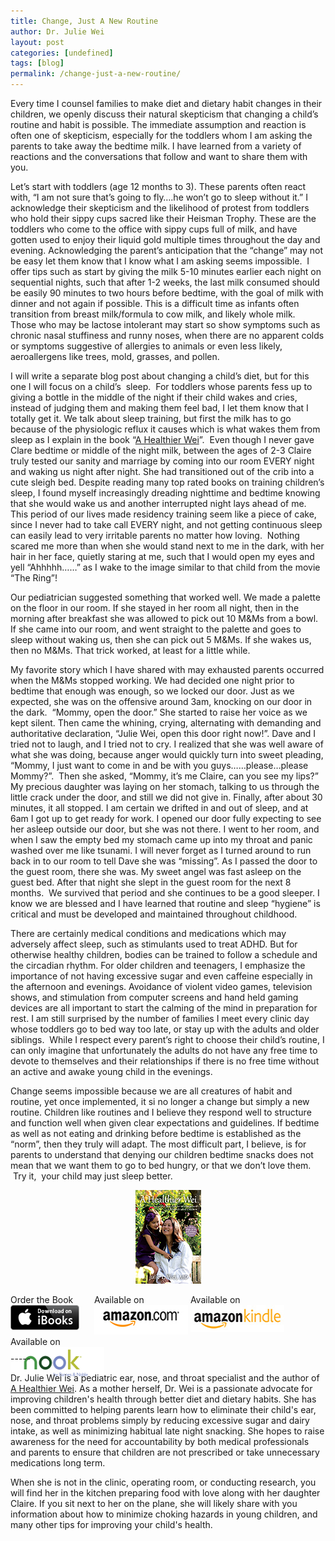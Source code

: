 ```yaml
---
title: Change, Just A New Routine
author: Dr. Julie Wei
layout: post
categories: [undefined]
tags: [blog]
permalink: /change-just-a-new-routine/
---
```

Every time I counsel families to make diet and dietary habit changes in their children, we openly discuss their natural skepticism that changing a child’s routine and habit is possible. The immediate assumption and reaction is often one of skepticism, especially for the toddlers whom I am asking the parents to take away the bedtime milk. I have learned from a variety of reactions and the conversations that follow and want to share them with you.

Let’s start with toddlers (age 12 months to 3). These parents often react with, “I am not sure that’s going to fly&#8230;.he won’t go to sleep without it.” I acknowledge their skepticism and the likelihood of protest from toddlers who hold their sippy cups sacred like their Heisman Trophy. These are the toddlers who come to the office with sippy cups full of milk, and have gotten used to enjoy their liquid gold multiple times throughout the day and evening. Acknowledging the parent’s anticipation that the “change” may not be easy let them know that I know what I am asking seems impossible.  I offer tips such as start by giving the milk 5-10 minutes earlier each night on sequential nights, such that after 1-2 weeks, the last milk consumed should be easily 90 minutes to two hours before bedtime, with the goal of milk with dinner and not again if possible. This is a difficult time as infants often transition from breast milk/formula to cow milk, and likely whole milk.  Those who may be lactose intolerant may start so show symptoms such as chronic nasal stuffiness and runny noses, when there are no apparent colds or symptoms suggestive of allergies to animals or even less likely, aeroallergens like trees, mold, grasses, and pollen.

I will write a separate blog post about changing a child’s diet, but for this one I will focus on a child’s  sleep.  For toddlers whose parents fess up to giving a bottle in the middle of the night if their child wakes and cries, instead of judging them and making them feel bad, I let them know that I totally get it. We talk about sleep training, but first the milk has to go because of the physiologic reflux it causes which is what wakes them from sleep as I explain in the book “[A Healthier Wei][1]”.  Even though I never gave Clare bedtime or middle of the night milk, between the ages of 2-3 Claire truly tested our sanity and marriage by coming into our room EVERY night and waking us night after night. She had transitioned out of the crib into a cute sleigh bed. Despite reading many top rated books on training children’s sleep, I found myself increasingly dreading nighttime and bedtime knowing that she would wake us and another interrupted night lays ahead of me. This period of our lives made residency training seem like a piece of cake, since I never had to take call EVERY night, and not getting continuous sleep can easily lead to very irritable parents no matter how loving.  Nothing scared me more than when she would stand next to me in the dark, with her hair in her face, quietly staring at me, such that I would open my eyes and yell “Ahhhhh……” as I wake to the image similar to that child from the movie “The Ring”!

Our pediatrician suggested something that worked well. We made a palette on the floor in our room. If she stayed in her room all night, then in the morning after breakfast she was allowed to pick out 10 M&Ms from a bowl. If she came into our room, and went straight to the palette and goes to sleep without waking us, then she can pick out 5 M&Ms. If she wakes us, then no M&Ms. That trick worked, at least for a little while.

My favorite story which I have shared with may exhausted parents occurred when the M&Ms stopped working. We had decided one night prior to bedtime that enough was enough, so we locked our door. Just as we expected, she was on the offensive around 3am, knocking on our door in the dark.  “Mommy, open the door.” She started to raise her voice as we kept silent. Then came the whining, crying, alternating with demanding and authoritative declaration, “Julie Wei, open this door right now!”. Dave and I tried not to laugh, and I tried not to cry. I realized that she was well aware of what she was doing, because anger would quickly turn into sweet pleading, “Mommy, I just want to come in and be with you guys……please…please Mommy?”.  Then she asked, “Mommy, it’s me Claire, can you see my lips?” My precious daughter was laying on her stomach, talking to us through the little crack under the door, and still we did not give in. Finally, after about 30 minutes, it all stopped. I am certain we drifted in and out of sleep, and at 6am I got up to get ready for work. I opened our door fully expecting to see her asleep outside our door, but she was not there. I went to her room, and when I saw the empty bed my stomach came up into my throat and panic washed over me like tsunami. I will never forget as I turned around to run back in to our room to tell Dave she was “missing”. As I passed the door to the guest room, there she was. My sweet angel was fast asleep on the guest bed. After that night she slept in the guest room for the next 8 months.  We survived that period and she continues to be a good sleeper. I know we are blessed and I have learned that routine and sleep “hygiene” is critical and must be developed and maintained throughout childhood.

There are certainly medical conditions and medications which may adversely affect sleep, such as stimulants used to treat ADHD. But for otherwise healthy children, bodies can be trained to follow a schedule and the circadian rhythm. For older children and teenagers, I emphasize the importance of not having excessive sugar and even caffeine especially in the afternoon and evenings. Avoidance of violent video games, television shows, and stimulation from computer screens and hand held gaming devices are all important to start the calming of the mind in preparation for rest. I am still surprised by the number of families I meet every clinic day whose toddlers go to bed way too late, or stay up with the adults and older siblings.  While I respect every parent’s right to choose their child’s routine, I can only imagine that unfortunately the adults do not have any free time to devote to themselves and their relationships if there is no free time without an active and awake young child in the evenings.

Change seems impossible because we are all creatures of habit and routine, yet once implemented, it si no longer a change but simply a new routine. Children like routines and I believe they respond well to structure and function well when given clear expectations and guidelines. If bedtime as well as not eating and drinking before bedtime is established as the “norm”, then they truly will adapt. The most difficult part, I believe, is for parents to understand that denying our children bedtime snacks does not mean that we want them to go to bed hungry, or that we don’t love them.  Try it,  your child may just sleep better.

<span style="width:105px;display:table;margin:0 auto;"><a href="the-book/"><img src="/wp-content/uploads/2014/04/AHealthierWei_cover_150.png" /></a></span>

<p style="height:80px">
  <span style="width:130px;display:inline-block;vertical-align:top;"> Order the Book <a href="https://itunes.apple.com/us/book/a-healthier-wei/id806784060?ls=1&mt=11#" target="_blank" > <img class="size-full wp-image-944" alt="Apple iBooks" title="Apple iBooks" src="/wp-content/uploads/2014/02/Download_on_iBooks_Badge_US-UK_110x40_090513.png" width="110" height="40" /></a> </span> <span style="width:150px;display:inline-block;vertical-align:top;">Available on <a href="http://amzn.to/1fSNqeb" target="_blank" > <img class="size-full wp-image-945" alt="Amazon.com" title="Amazon.com" src="/wp-content/uploads/2014/02/amazon_com_logo_160.jpg" width="160" height="47" /> </a> </span> <span  style="width:150px;display:inline-block;vertical-align:top;">Available on <a href="http://amzn.to/1eHEfNl" target="_blank" > <img class="size-full wp-image-946" alt="Amazon Kindle" title="Amazon Kindle" src="/wp-content/uploads/2014/02/kindle_logo_160.jpg" width="160" height="43" /> </a> </span> <span style="width:150px;display:inline-block;vertical-align:top;">Available on <a href="http://www.barnesandnoble.com/w/a-healthier-wei-julie-wei/1118260302?ean=2940148244592&itm=1&usri=2940148244592" target="_blank" > <img class="size-full wp-image-947" alt="Nook" title="Nook" src="/wp-content/uploads/2014/02/nook_logo_160.png" width="160" height="52" /></a> </span>
</p>

\-----

Dr. Julie Wei is a pediatric ear, nose, and throat specialist and the author of [A Healthier Wei][2]. As a mother herself, Dr. Wei is a passionate advocate for improving children's health through better diet and dietary habits. She has been committed to helping parents learn how to eliminate their child's ear, nose, and throat problems simply by reducing excessive sugar and dairy intake, as well as minimizing habitual late night snacking. She hopes to raise awareness for the need for accountability by both medical professionals and parents to ensure that children are not prescribed or take unnecessary medications long term. 

When she is not in the clinic, operating room, or conducting research, you will find her in the kitchen preparing food with love along with her daughter Claire. If you sit next to her on the plane, she will likely share with you information about how to minimize choking hazards in young children, and many other tips for improving your child's health.

 [1]: the-book/ "The Book"
 [2]: the-book
